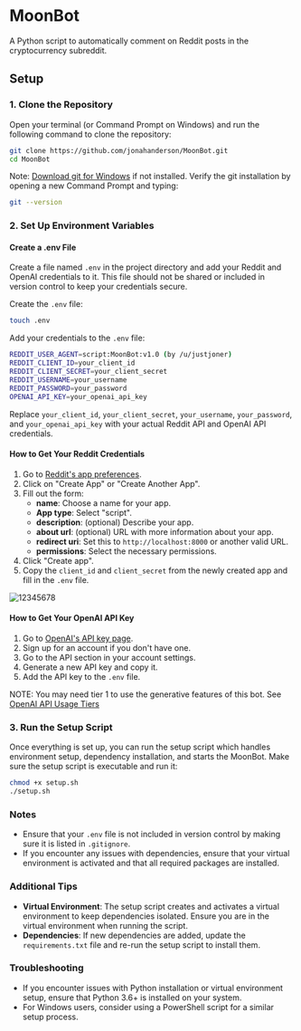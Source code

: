 # MoonBot

A Python script to automatically comment on Reddit posts in the cryptocurrency subreddit.

## Setup

### 1. Clone the Repository

Open your terminal (or Command Prompt on Windows) and run the following command to clone the repository:

```sh
git clone https://github.com/jonahanderson/MoonBot.git
cd MoonBot
```
Note: [Download git for Windows](https://git-scm.com/download/win) if not installed.
Verify the git installation by opening a new Command Prompt and typing:

```sh
git --version
```

### 2. Set Up Environment Variables

#### Create a .env File

Create a file named `.env` in the project directory and add your Reddit and OpenAI credentials to it. This file should not be shared or included in version control to keep your credentials secure.

Create the `.env` file:

```sh
touch .env
```

Add your credentials to the `.env` file:

```sh
REDDIT_USER_AGENT=script:MoonBot:v1.0 (by /u/justjoner)
REDDIT_CLIENT_ID=your_client_id
REDDIT_CLIENT_SECRET=your_client_secret
REDDIT_USERNAME=your_username
REDDIT_PASSWORD=your_password
OPENAI_API_KEY=your_openai_api_key
```

Replace `your_client_id`, `your_client_secret`, `your_username`, `your_password`, and `your_openai_api_key` with your actual Reddit API and OpenAI API credentials.

#### How to Get Your Reddit Credentials

1. Go to [Reddit's app preferences](https://www.reddit.com/prefs/apps).
2. Click on "Create App" or "Create Another App".
3. Fill out the form:
   - **name**: Choose a name for your app.
   - **App type**: Select "script".
   - **description**: (optional) Describe your app.
   - **about url**: (optional) URL with more information about your app.
   - **redirect uri**: Set this to `http://localhost:8000` or another valid URL.
   - **permissions**: Select the necessary permissions.
4. Click "Create app".
5. Copy the `client_id` and `client_secret` from the newly created app and fill in the `.env` file.

![12345678](https://github.com/jonahanderson/MoonBot/assets/46908058/6421ec45-acb8-4080-9864-5d5283fb6be8)


#### How to Get Your OpenAI API Key

1. Go to [OpenAI's API key page](https://beta.openai.com/signup/).
2. Sign up for an account if you don't have one.
3. Go to the API section in your account settings.
4. Generate a new API key and copy it.
5. Add the API key to the `.env` file.

NOTE: You may need tier 1 to use the generative features of this bot. See [OpenAI API Usage Tiers]([https://beta.openai.com/signup/](https://platform.openai.com/docs/guides/rate-limits/usage-tiers))

### 3. Run the Setup Script

Once everything is set up, you can run the setup script which handles environment setup, dependency installation, and starts the MoonBot. Make sure the setup script is executable and run it:

```sh
chmod +x setup.sh
./setup.sh
```

### Notes

- Ensure that your `.env` file is not included in version control by making sure it is listed in `.gitignore`.
- If you encounter any issues with dependencies, ensure that your virtual environment is activated and that all required packages are installed.

### Additional Tips

- **Virtual Environment**: The setup script creates and activates a virtual environment to keep dependencies isolated. Ensure you are in the virtual environment when running the script.
- **Dependencies**: If new dependencies are added, update the `requirements.txt` file and re-run the setup script to install them.

### Troubleshooting

- If you encounter issues with Python installation or virtual environment setup, ensure that Python 3.6+ is installed on your system.
- For Windows users, consider using a PowerShell script for a similar setup process.
